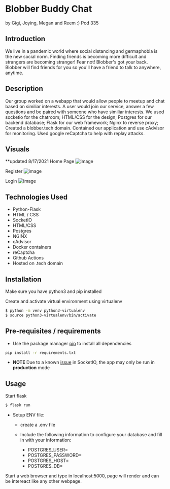 
# Blobber Buddy Chat

by Gigi, Joying, Megan and Reem :)
Pod 335

## Introduction

We live in a pandemic world where social distancing and germaphobia is the new social norm. 
Finding friends is becoming more difficult and strangers are becoming stranger! Fear not! Blobber's got your
back. Blobber will find friends for you so you'll have a friend to talk to anywhere, anytime.

## Description

Our group worked on a webapp that would allow people to meetup and chat based on 
similiar interests. A user would join our service, answer a few questions and be
paired with someone who have similiar interests. We used socketio for the chatroom; 
HTML/CSS for the design; Postgres for our backend database; Flask for our web
framework; Nginx to reverse proxy; Created a blobber.tech domain. Contained our
application and use cAdvisor for monitoring. Used google reCaptcha to help with
replay attacks. 

## Visuals 
**updated 8/17/2021
Home Page
![image](https://user-images.githubusercontent.com/51943194/129788201-1c9a24f1-0858-41b9-90f2-3e756d9742a4.png)

Register
![image](https://user-images.githubusercontent.com/51943194/129788246-d4adb192-ceb4-42cd-b0c9-774f887b1ae8.png)

Login
![image](https://user-images.githubusercontent.com/51943194/129788442-ed820c5a-6b32-4534-8303-1caa0fa3c3fc.png)



## Technologies Used

- Python-Flask
- HTML / CSS
- SocketIO
- HTML/CSS
- Postgres
- NGINX
- cAdvisor
- Docker containers
- reCaptcha
- Github Actions
- Hosted on .tech domain


## Installation

Make sure you have python3 and pip installed

Create and activate virtual environment using virtualenv

```bash
$ python -m venv python3-virtualenv
$ source python3-virtualenv/bin/activate
```

## Pre-requisites / requirements

- Use the package manager [pip](https://pip.pypa.io/en/stable/) to install all dependencies

```bash
pip install -r requirements.txt

```

- **NOTE** Due to a known [issue](https://github.com/miguelgrinberg/Flask-SocketIO/issues/801) in SocketIO, the app may only be run in **production** mode


## Usage

Start flask

```bash
$ flask run

```

- Setup ENV file: 
  - create a .env file 
  - Include the following information to configure your database and fill in with your information:

    - POSTGRES_USER=
    - POSTGRES_PASSWORD=
    - POSTGRES_HOST=
    - POSTGRES_DB=
  
Start a web browser and type in localhost:5000, page will render and can be intereact like any other webpage.

